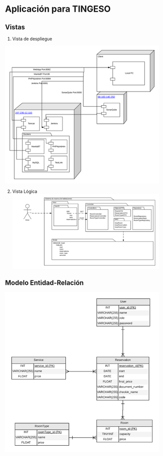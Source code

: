 # Aplicación para TINGESO
## Vistas
1. Vista de despliegue

![Deployment View](/src/images/deploymentView.png)

2. Vista Lógica
![Logical View](/src/images/logicalView.png)

## Modelo Entidad-Relación

![MER](/src/images/entityRelationshipModel.png)
